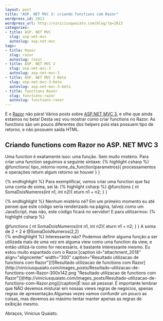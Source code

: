 ```yaml
--- 
layout: post
title: "ASP. NET MVC 3: criando functions com Razor"
wordpress_id: 2013
wordpress_url: http://viniciusquaiato.com/blog/?p=2013
categories: 
- title: ASP. NET MVC
  slug: asp-net-mvc
  autoslug: asp.net-mvc
tags: 
- title: Razor
  slug: razor
  autoslug: razor
- title: ASP. NET MVC 3
  slug: asp-net-mvc-3
  autoslug: asp.net-mvc-3
- title: ASP. NET MVC 3 Beta
  slug: asp-net-mvc-3-beta
  autoslug: asp.net-mvc-3-beta
- title: functions Razor
  slug: functions-razor
  autoslug: functions-razor
---
```

E o [Razor](http://viniciusquaiato.com/blog/tag/razor/) não pára! Vários posts sobre [ASP.NET MVC 3](http://viniciusquaiato.com/blog/tag/asp-net-mvc-3/), e olhe que ainda estamos no beta! Desta vez vou mostrar como criar functions no Razor. As functions são um pouco diferentes dos helpers pois elas possuem tipo de retorno, e não possuem saída HTML.

## Criando functions com Razor no ASP. NET MVC 3
Uma function é exatamente isso: uma função. Sem muito mistério. Para criar uma function seguimos a seguinte sintaxe:
{% highlight csharp %}
@functions{    tipo_retorno nome_da_function(parametros){        processamentos e operações        return algum retorno se houver    }
}

{% endhighlight %}
Para exemplificar, vamos criar uma function que faz uma conta de soma, sei lá:
{% highlight csharp %}
@functions {
nt SomaDoisNumeros(int n1, int n2){
eturn n1 + n2;
    }
}

{% endhighlight %}
Nenhum mistério né? Em um primeiro momento eu até pensei que este código seria renderizado na página, talvez como um JavaScript, mas não, este código ficará no servidor! E para utilizarmos:
{% highlight csharp %}
<body>    <div>@functions {
nt SomaDoisNumeros(int n1, int n2){
eturn n1 + n2;
    }
}
A soma de 2 + 2 é @SomaDoisNumeros(2,2)    </div></body>
{% endhighlight %}
Interessante não? Podemos definir alguma função a ser utilizada mais de uma vez em alguma view como uma function da view, e então utilizá-la como for necessário, é bastante interessante mesmo. Eu estou muito espantado com o Razor.[caption id="attachment_2018" align="aligncenter" width="300" caption="Resultado utilizacao de functions com Razor"][![Resultado utilizacao de functions com Razor](http://viniciusquaiato.com/images_posts/Resultado-utilizacao-de-functions-com-Razor-300x142.png "Resultado utilizacao de functions com Razor")](http://viniciusquaiato.com/images_posts/Resultado-utilizacao-de-functions-com-Razor.png)[/caption]É isso aê pessoal. É importante lembrar que NÃO devemos misturar em nossas views regras de negócios, apenas regras de apresentação.Algumas vezes vamos confundir um pouco as coisas, mas devemos ao máximo tentar manter apenas as regras de exibição mesmo.

Abraços,
Vinicius Quaiato.
